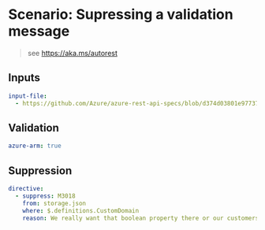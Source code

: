 # Scenario: Supressing a validation message

> see https://aka.ms/autorest

## Inputs

``` yaml 
input-file:
  - https://github.com/Azure/azure-rest-api-specs/blob/d374d03801e97737ddb32e01f20513e7b2bbd9c3/arm-storage/2015-06-15/swagger/storage.json
```

## Validation

``` yaml
azure-arm: true
```

## Suppression

``` yaml
directive:
  - suppress: M3018
    from: storage.json
    where: $.definitions.CustomDomain
    reason: We really want that boolean property there or our customers will go nuts.
```
